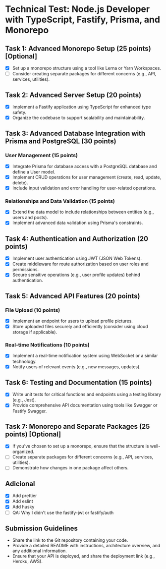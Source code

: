 # Technical Test: Node.js Developer with TypeScript, Fastify, Prisma, and Monorepo

## Task 1: Advanced Monorepo Setup (25 points) [Optional]

- [x] Set up a monorepo structure using a tool like Lerna or Yarn Workspaces.
- [ ] Consider creating separate packages for different concerns (e.g., API, services, utilities).

## Task 2: Advanced Server Setup (20 points)

- [x] Implement a Fastify application using TypeScript for enhanced type safety.
- [x] Organize the codebase to support scalability and maintainability.

## Task 3: Advanced Database Integration with Prisma and PostgreSQL (30 points)

### User Management (15 points)

- [x] Integrate Prisma for database access with a PostgreSQL database and define a User model.
- [x] Implement CRUD operations for user management (create, read, update, delete).
- [x] Include input validation and error handling for user-related operations.

### Relationships and Data Validation (15 points)

- [x] Extend the data model to include relationships between entities (e.g., users and posts).
- [x] Implement advanced data validation using Prisma's constraints.

## Task 4: Authentication and Authorization (20 points)

- [x] Implement user authentication using JWT (JSON Web Tokens).
- [x] Create middleware for route authorization based on user roles and permissions.
- [x] Secure sensitive operations (e.g., user profile updates) behind authentication.

## Task 5: Advanced API Features (20 points)

### File Upload (10 points)

- [x] Implement an endpoint for users to upload profile pictures.
- [x] Store uploaded files securely and efficiently (consider using cloud storage if applicable).

### Real-time Notifications (10 points)

- [x] Implement a real-time notification system using WebSocket or a similar technology.
- [x] Notify users of relevant events (e.g., new messages, updates).

## Task 6: Testing and Documentation (15 points)

- [x] Write unit tests for critical functions and endpoints using a testing library (e.g., Jest).
- [x] Provide comprehensive API documentation using tools like Swagger or Fastify Swagger.

## Task 7: Monorepo and Separate Packages (25 points) [Optional]

- [x] If you've chosen to set up a monorepo, ensure that the structure is well-organized.
- [ ] Create separate packages for different concerns (e.g., API, services, utilities).
- [ ] Demonstrate how changes in one package affect others.

## Adicional

- [x] Add prettier
- [x] Add eslint
- [x] Add husky
- [ ] QA: Why I didn't use the fastify-jwt or fastify/auth

## Submission Guidelines

- Share the link to the Git repository containing your code.
- Provide a detailed README with instructions, architecture overview, and any additional information.
- Ensure that your API is deployed, and share the deployment link (e.g., Heroku, AWS).
